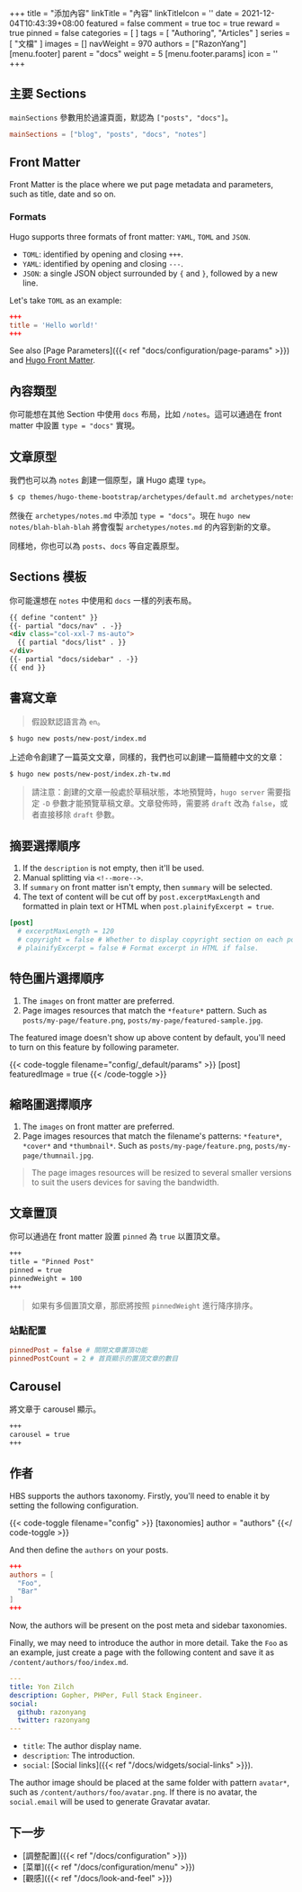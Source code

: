 +++
title = "添加內容"
linkTitle = "內容"
linkTitleIcon = '<i class="fas fa-newspaper fa-fw"></i>'
date = 2021-12-04T10:43:39+08:00
featured = false
comment = true
toc = true
reward = true
pinned = false
categories = [
]
tags = [
  "Authoring",
  "Articles"
]
series = [
  "文檔"
]
images = []
navWeight = 970
authors = ["RazonYang"]
[menu.footer]
  parent = "docs"
  weight = 5
  [menu.footer.params]
    icon = '<i class="fas fa-newspaper fa-fw"></i>'
+++

## 主要 Sections

`mainSections` 參數用於過濾頁面，默認為 `["posts", "docs"]`。

```toml {title="config/_default/params.toml"}
mainSections = ["blog", "posts", "docs", "notes"]
```

## Front Matter

Front Matter is the place where we put page metadata and parameters, such as title, date and so on.

### Formats

Hugo supports three formats of front matter: `YAML`, `TOML` and `JSON`.

- `TOML`: identified by opening and closing `+++`.
- `YAML`: identified by opening and closing `---`.
- `JSON`: a single JSON object surrounded by `{` and `}`, followed by a new line.

Let's take `TOML` as an example:

```toml
+++
title = 'Hello world!'
+++
```

See also [Page Parameters]({{< ref "docs/configuration/page-params" >}}) and [Hugo Front Matter](https://gohugo.io/content-management/front-matter).

## 內容類型

你可能想在其他 Section 中使用 `docs` 布局，比如 `/notes`。這可以通過在 front matter 中設置 `type = "docs"` 實現。 

## 文章原型

我們也可以為 `notes` 創建一個原型，讓 Hugo 處理 `type`。

```bash
$ cp themes/hugo-theme-bootstrap/archetypes/default.md archetypes/notes.md
```

然後在 `archetypes/notes.md` 中添加 `type = "docs"`。現在 `hugo new notes/blah-blah-blah` 將會復製 `archetypes/notes.md` 的內容到新的文章。

同樣地，你也可以為 `posts`、`docs` 等自定義原型。

## Sections 模板

你可能還想在 `notes` 中使用和 `docs` 一樣的列表布局。

```html {title="layouts/notes/list.html"}
{{ define "content" }}
{{- partial "docs/nav" . -}}
<div class="col-xxl-7 ms-auto">
  {{ partial "docs/list" . }}
</div>
{{- partial "docs/sidebar" . -}}
{{ end }}
```

## 書寫文章

> 假設默認語言為 `en`。

```bash
$ hugo new posts/new-post/index.md
```

上述命令創建了一篇英文文章，同樣的，我們也可以創建一篇簡體中文的文章：

```bash
$ hugo new posts/new-post/index.zh-tw.md
```

> 請注意：創建的文章一般處於草稿狀態，本地預覽時，`hugo server` 需要指定 `-D` 參數才能預覽草稿文章。文章發佈時，需要將 `draft` 改為 `false`，或者直接移除 `draft` 參數。

## 摘要選擇順序

1. If the `description` is not empty, then it'll be used.
1. Manual splitting via <code>&lt;!--more--&gt;</code>.
1. If `summary` on front matter isn't empty, then `summary` will be selected.
1. The text of content will be cut off by `post.excerptMaxLength` and formatted in plain text or HTML when `post.plainifyExcerpt = true`.

```toml {title="config/_default/params.toml"}
[post]
  # excerptMaxLength = 120
  # copyright = false # Whether to display copyright section on each post.
  # plainifyExcerpt = false # Format excerpt in HTML if false.
```

## 特色圖片選擇順序

1. The `images` on front matter are preferred.
1. Page images resources that match the `*feature*` pattern. Such as `posts/my-page/feature.png`, `posts/my-page/featured-sample.jpg`.

The featured image doesn't show up above content by default, you'll need to turn on this feature by following parameter.

{{< code-toggle filename="config/_default/params" >}}
[post]
  featuredImage = true
{{< /code-toggle >}}

## 縮略圖選擇順序

1. The `images` on front matter are preferred.
1. Page images resources that match the filename's patterns: `*feature*`, `*cover*` and `*thumbnail*`. Such as `posts/my-page/feature.png`, `posts/my-page/thumnail.jpg`.

> The page images resources will be resized to several smaller versions to suit the users devices for saving the bandwidth.

## 文章置頂

你可以通過在 front matter 設置 `pinned` 為 `true` 以置頂文章。

```markdown
+++
title = "Pinned Post"
pinned = true
pinnedWeight = 100
+++
```

> 如果有多個置頂文章，那麽將按照 `pinnedWeight` 進行降序排序。

### 站點配置

```toml {title="config/_default/params.toml"}
pinnedPost = false # 關閉文章置頂功能
pinnedPostCount = 2 # 首頁顯示的置頂文章的數目
```

## Carousel

將文章于 carousel 顯示。

```markdown
+++
carousel = true
+++
```

## 作者

HBS supports the authors taxonomy. Firstly, you'll need to enable it by setting the following configuration.

{{< code-toggle filename="config" >}}
[taxonomies]
  author = "authors"
{{</ code-toggle >}}

And then define the `authors` on your posts.

```toml
+++
authors = [
  "Foo",
  "Bar"
]
+++
```

Now, the authors will be present on the post meta and sidebar taxonomies.

Finally, we may need to introduce the author in more detail. Take the `Foo` as an example, just create a page with the following content and save it as `/content/authors/foo/index.md`.

```yaml
---
title: Yon Zilch
description: Gopher, PHPer, Full Stack Engineer.
social:
  github: razonyang
  twitter: razonyang
---
```

- `title`: The author display name.
- `description`: The introduction.
- `social`: [Social links]({{< ref "/docs/widgets/social-links" >}}).

The author image should be placed at the same folder with pattern `avatar*`, such as `/content/authors/foo/avatar.png`. If there is no avatar, the `social.email` will be used to generate Gravatar avatar.

## 下一步

- [調整配置]({{< ref "/docs/configuration" >}})
- [菜單]({{< ref "/docs/configuration/menu" >}})
- [觀感]({{< ref "/docs/look-and-feel" >}})
